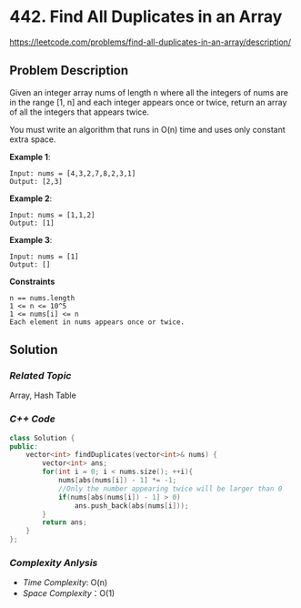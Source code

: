 # 442. Find All Duplicates in an Array
https://leetcode.com/problems/find-all-duplicates-in-an-array/description/

## Problem Description

Given an integer array nums of length n where all the integers of nums are in the range [1, n] and each integer appears once or twice, return an array of all the integers that appears twice.

You must write an algorithm that runs in O(n) time and uses only constant extra space.


**Example 1**:
```
Input: nums = [4,3,2,7,8,2,3,1]
Output: [2,3]
```
**Example 2**:
```
Input: nums = [1,1,2]
Output: [1]
```
**Example 3**:
```
Input: nums = [1]
Output: []
```

**Constraints**
```
n == nums.length
1 <= n <= 10^5
1 <= nums[i] <= n
Each element in nums appears once or twice.
```

## Solution

### _Related Topic_
   Array, Hash Table

### _C++ Code_
```cpp
class Solution {
public:
    vector<int> findDuplicates(vector<int>& nums) {
        vector<int> ans;
        for(int i = 0; i < nums.size(); ++i){
            nums[abs(nums[i]) - 1] *= -1;
            //Only the number appearing twice will be larger than 0
            if(nums[abs(nums[i]) - 1] > 0)
                ans.push_back(abs(nums[i]));
        }
        return ans;
    }
};
```

### _Complexity Anlysis_
- _Time Complexity_: O(n)
- _Space Complexity_：O(1)
